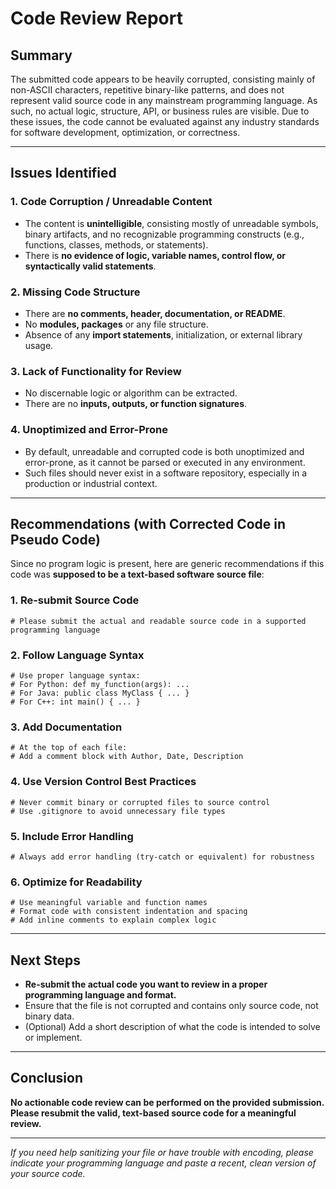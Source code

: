 # Code Review Report

## Summary

The submitted code appears to be heavily corrupted, consisting mainly of non-ASCII characters, repetitive binary-like patterns, and does not represent valid source code in any mainstream programming language. As such, no actual logic, structure, API, or business rules are visible. Due to these issues, the code cannot be evaluated against any industry standards for software development, optimization, or correctness.

---

## Issues Identified

### 1. **Code Corruption / Unreadable Content**
- The content is **unintelligible**, consisting mostly of unreadable symbols, binary artifacts, and no recognizable programming constructs (e.g., functions, classes, methods, or statements).
- There is **no evidence of logic, variable names, control flow, or syntactically valid statements**.

### 2. **Missing Code Structure**
- There are **no comments, header, documentation, or README**.
- No **modules, packages** or any file structure.
- Absence of any **import statements**, initialization, or external library usage.

### 3. **Lack of Functionality for Review**
- No discernable logic or algorithm can be extracted.
- There are no **inputs, outputs, or function signatures**.

### 4. **Unoptimized and Error-Prone**
- By default, unreadable and corrupted code is both unoptimized and error-prone, as it cannot be parsed or executed in any environment.
- Such files should never exist in a software repository, especially in a production or industrial context.

---

## Recommendations (with Corrected Code in Pseudo Code)

Since no program logic is present, here are generic recommendations if this code was **supposed to be a text-based software source file**:

### 1. **Re-submit Source Code**

```pseudo
# Please submit the actual and readable source code in a supported programming language
```

### 2. **Follow Language Syntax**

```pseudo
# Use proper language syntax: 
# For Python: def my_function(args): ...
# For Java: public class MyClass { ... }
# For C++: int main() { ... }
```

### 3. **Add Documentation**

```pseudo
# At the top of each file:
# Add a comment block with Author, Date, Description
```

### 4. **Use Version Control Best Practices**

```pseudo
# Never commit binary or corrupted files to source control
# Use .gitignore to avoid unnecessary file types
```

### 5. **Include Error Handling**

```pseudo
# Always add error handling (try-catch or equivalent) for robustness
```

### 6. **Optimize for Readability**

```pseudo
# Use meaningful variable and function names
# Format code with consistent indentation and spacing
# Add inline comments to explain complex logic
```

---

## Next Steps

- **Re-submit the actual code you want to review in a proper programming language and format.**
- Ensure that the file is not corrupted and contains only source code, not binary data.
- (Optional) Add a short description of what the code is intended to solve or implement.

---

## Conclusion

**No actionable code review can be performed on the provided submission. Please resubmit the valid, text-based source code for a meaningful review.**

---

_If you need help sanitizing your file or have trouble with encoding, please indicate your programming language and paste a recent, clean version of your source code._